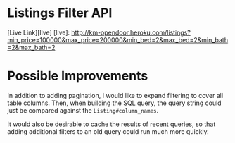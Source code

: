 # Listings Filter API

[Live Link][live]
[live]: http://km-opendoor.heroku.com/listings?min_price=100000&max_price=200000&min_bed=2&max_bed=2&min_bath=2&max_bath=2

# Possible Improvements

In addition to adding pagination, I would like to expand filtering to cover all
table columns. Then, when building the SQL query, the query string could just be
compared against the `Listing#column_names`.

It would also be desirable to cache the results of recent queries, so that
adding additional filters to an old query could run much more quickly.
